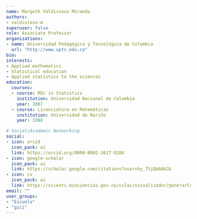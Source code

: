 ```yaml
---
name: Margoth Valdivieso Miranda
authors:
- valdivieso-m
superuser: false
role: Associate Professor
organizations:
- name: Universidad Pedagógica y Tecnológica de Colombia
  url: "http://www.uptc.edu.co"
bio: 
interests:
- Applied mathematics
- Statistical education
- Applied statistics to the sciences
education:
  courses:
  - course: MSc in Statistics
    institution: Universidad Nacional de Colombia
    year: 2007
  - course: Licenciatura en Matemáticas
    institution: Universidad de Nariño
    year: 1988

# Social/Academic Networking
social:
- icon: orcid
  icon_pack: ai
  link: https://orcid.org/0000-0002-3617-928X
- icon: google-scholar
  icon_pack: ai
  link: https://scholar.google.com/citations?user=hy_7SjQAAAAJ&
- icon: cv
  icon_pack: ai
  link: https://scienti.minciencias.gov.co/cvlac/visualizador/generarCurriculoCv.do?cod_rh=0001383768
email: ""
user_groups:
- "Escuela"
- "gici"
---
```


